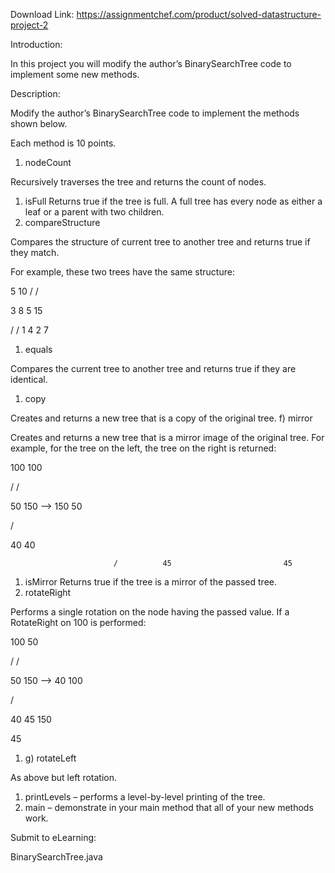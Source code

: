 Download Link: https://assignmentchef.com/product/solved-datastructure-project-2
<br>






Introduction:

In this project you will modify the author’s BinarySearchTree code     to implement some new methods.

Description:

Modify the author’s BinarySearchTree code to implement the methods    shown below.

Each method is 10 points.

<ol>

 <li>nodeCount</li>

</ol>

Recursively traverses the tree and returns the count of nodes.

<ol>

 <li>isFull Returns true if the tree is full.  A full tree has every node            as either a leaf or a parent with two children.</li>

 <li>compareStructure</li>

</ol>

Compares the structure of current tree to another tree and returns           true if they match.

For example, these two trees have the same structure:

5           10                   /          /  

3   8       5   15

/          /                 1   4       2   7

<ol>

 <li>equals</li>

</ol>

Compares the current tree to another tree and returns true           if they are identical.

<ol>

 <li>copy</li>

</ol>

Creates and returns a new tree that is a copy of the original tree.     f) mirror

Creates and returns a new tree that is a mirror image of the original tree.         For example, for the tree on the left, the tree on the right is returned:




100                 100

/                  /   

50   150    –&gt;     150  50

/                           

40                           40

                           /          45                         45

<ol>

 <li>isMirror Returns true if the tree is a mirror of the passed tree.</li>

 <li>rotateRight</li>

</ol>

Performs a single rotation on the node having the passed value.         If a RotateRight on 100 is performed:

100                  50

/                   /   

50   150    –&gt;      40   100

/                           

40                      45    150



45




<ol>

 <li>g) rotateLeft</li>

</ol>

As above but left rotation.

<ol>

 <li>printLevels – performs a level-by-level printing of the tree.</li>

 <li>main – demonstrate in your main method that all of your new methods work.</li>

</ol>

Submit to eLearning:

BinarySearchTree.java